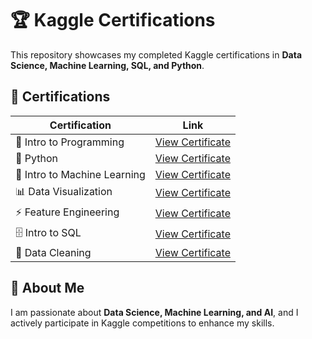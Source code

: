 # 🏆 Kaggle Certifications  

This repository showcases my completed Kaggle certifications in **Data Science, Machine Learning, SQL, and Python**.  

## 📜 Certifications  

| Certification | Link |
|--------------|------|
| 🎯 Intro to Programming | [View Certificate](https://www.kaggle.com/learn/certification/batthulavinay/intro-to-programming) |
| 🐍 Python | [View Certificate](https://www.kaggle.com/learn/certification/batthulavinay/python) |
| 🤖 Intro to Machine Learning | [View Certificate](https://www.kaggle.com/learn/certification/batthulavinay/intro-to-machine-learning) |
| 📊 Data Visualization | [View Certificate](https://www.kaggle.com/learn/certification/batthulavinay/data-visualization) |
| ⚡ Feature Engineering | [View Certificate](https://www.kaggle.com/learn/certification/batthulavinay/feature-engineering) |
| 🗄️ Intro to SQL | [View Certificate](https://www.kaggle.com/learn/certification/batthulavinay/intro-to-sql) |
| 🧹 Data Cleaning | [View Certificate](https://www.kaggle.com/learn/certification/batthulavinay/data-cleaning) |

## 🚀 About Me  
I am passionate about **Data Science, Machine Learning, and AI**, and I actively participate in Kaggle competitions to enhance my skills.  

  


